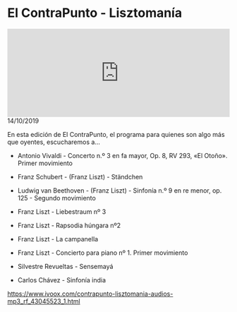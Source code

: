 # El ContraPunto - Lisztomanía
<iframe id='audio_88903085' frameborder='0' allowfullscreen='' scrolling='no' height='200' style='width:100%;' src='https://www.ivoox.com/player_ej_43045523_6_1.html' loading='lazy'></iframe>14/10/2019

En esta edición de El ContraPunto, el programa para quienes son algo más que oyentes, escucharemos a… 

 - Antonio Vivaldi - Concerto n.º 3 en fa mayor, Op. 8, RV 293, «El Otoño». Primer movimiento

 - Franz Schubert - (Franz Liszt) - Ständchen

 - Ludwig van Beethoven - (Franz Liszt) - Sinfonía n.º 9 en re menor, op. 125 - Segundo movimiento

 - Franz Liszt - Liebestraum nº 3

 - Franz Liszt - Rapsodia húngara nº2

 - Franz Liszt - La campanella

 - Franz Liszt - Concierto para piano nº 1. Primer movimiento

 - Silvestre Revueltas - Sensemayá

 - Carlos Chávez - Sinfonía india

https://www.ivoox.com/contrapunto-lisztomania-audios-mp3_rf_43045523_1.html
